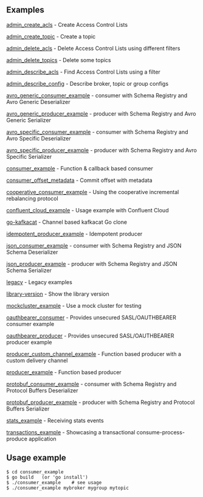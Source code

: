 
Examples
--------

  [admin_create_acls](admin_create_acls) - Create Access Control Lists
  
  [admin_create_topic](admin_create_topic) - Create a topic

  [admin_delete_acls](admin_delete_acls) - Delete Access Control Lists using different filters
  
  [admin_delete_topics](admin_delete_topics) - Delete some topics
  
  [admin_describe_acls](admin_describe_acls) - Find Access Control Lists using a filter
  
  [admin_describe_config](admin_describe_config) - Describe broker, topic or group configs
  
  [avro_generic_consumer_example](avro_generic_consumer_example) - consumer with Schema Registry and Avro Generic Deserializer

  [avro_generic_producer_example](avro_generic_producer_example) - producer with Schema Registry and Avro Generic Serializer
  
  [avro_specific_consumer_example](avro_specific_consumer_example) - consumer with Schema Registry and Avro Specific Deserializer
  
  [avro_specific_producer_example](avro_specific_producer_example) - producer with Schema Registry and Avro Specific Serializer

  [consumer_example](consumer_example) - Function & callback based consumer
  
  [consumer_offset_metadata](consumer_offset_metadata) - Commit offset with metadata
  
  [cooperative_consumer_example](cooperative_consumer_example) - Using the cooperative incremental rebalancing protocol

  [confluent_cloud_example](confluent_cloud_example) - Usage example with Confluent Cloud

  [go-kafkacat](go-kafkacat) - Channel based kafkacat Go clone

  [idempotent_producer_example](idempotent_producer_example) - Idempotent producer

  [json_consumer_example](json_consumer_example) - consumer with Schema Registry and JSON Schema Deserializer
  
  [json_producer_example](json_producer_example) - producer with Schema Registry and JSON Schema Serializer
  
  [legacy](legacy) - Legacy examples
  
  [library-version](library-version) - Show the library version

  [mockcluster_example](mockcluster_example) - Use a mock cluster for testing

  [oauthbearer_consumer](oauthbearer_consumer) - Provides unsecured SASL/OAUTHBEARER consumer example

  [oauthbearer_producer](oauthbearer_producer) - Provides unsecured SASL/OAUTHBEARER producer example

  [producer_custom_channel_example](producer_custom_channel_example) - Function based producer with a custom delivery channel

  [producer_example](producer_example) - Function based producer
  
  [protobuf_consumer_example](protobuf_consumer_example) - consumer with Schema Registry and Protocol Buffers Deserializer
  
  [protobuf_producer_example](protobuf_producer_example) - producer with Schema Registry and Protocol Buffers Serializer

  [stats_example](stats_example) - Receiving stats events

  [transactions_example](transactions_example) - Showcasing a transactional consume-process-produce application

Usage example
-------------

    $ cd consumer_example
    $ go build   (or 'go install')
    $ ./consumer_example    # see usage
    $ ./consumer_example mybroker mygroup mytopic
